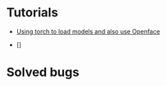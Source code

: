 # Tutorials

* [Using torch to load models and also use Openface](https://github.com/piliwilliam0306/openface4ARM)

* []

# Solved bugs
